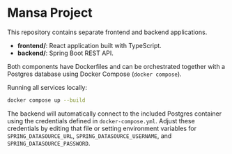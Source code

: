 # Mansa Project

This repository contains separate frontend and backend applications.

- **frontend/**: React application built with TypeScript.
- **backend/**: Spring Boot REST API.

Both components have Dockerfiles and can be orchestrated together with a Postgres database using Docker Compose (`docker compose`).

Running all services locally:

```bash
docker compose up --build
```

The backend will automatically connect to the included Postgres container using
the credentials defined in `docker-compose.yml`. Adjust these credentials by
editing that file or setting environment variables for `SPRING_DATASOURCE_URL`,
`SPRING_DATASOURCE_USERNAME`, and `SPRING_DATASOURCE_PASSWORD`.
